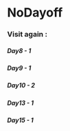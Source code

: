 # NoDayoff
### Visit again :
##### Day8 - 1
##### Day9 - 1
##### Day10 - 2
##### Day13 - 1
##### Day15 - 1
